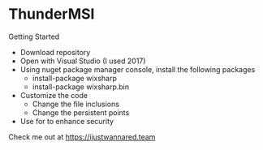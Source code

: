 # ThunderMSI

Getting Started
- Download repository
- Open with Visual Studio (I used 2017)
- Using nuget package manager console, install the following packages
  - install-package wixsharp
  - install-package wixsharp.bin
- Customize the code
  - Change the file inclusions
  - Change the persistent points
- Use for to enhance security

Check me out at https://ijustwannared.team
  

